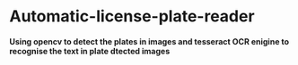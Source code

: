 # Automatic-license-plate-reader


#### Using opencv to detect the plates in images and tesseract OCR enigine to recognise the text in plate dtected images 
